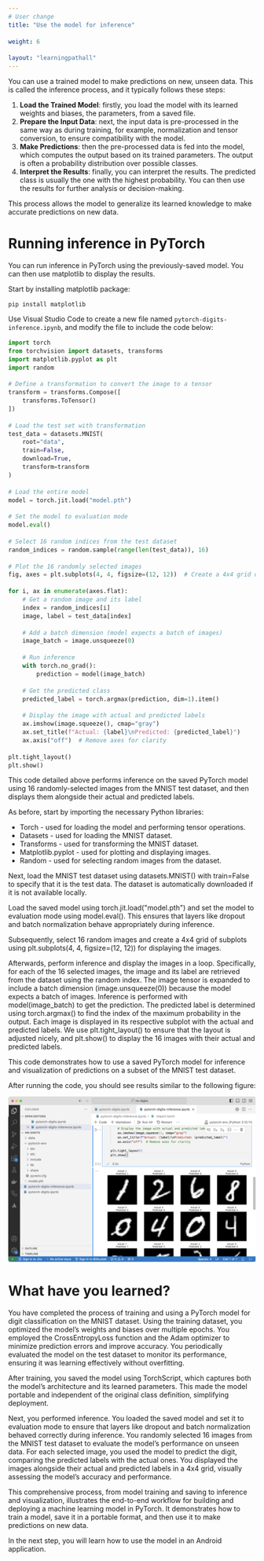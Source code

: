 ```yaml
---
# User change
title: "Use the model for inference"

weight: 6

layout: "learningpathall"
---
```


You can use a trained model to make predictions on new, unseen data. This is called the inference process, and it typically follows these steps:

1. **Load the Trained Model**: firstly, you load the model with its learned weights and biases, the parameters, from a saved file. 
2. **Prepare the Input Data**: next, the input data is pre-processed in the same way as during training, for example, normalization and tensor conversion, to ensure compatibility with the model.
3. **Make Predictions**: then the pre-processed data is fed into the model, which computes the output based on its trained parameters. The output is often a probability distribution over possible classes.
4. **Interpret the Results**: finally, you can interpret the results. The predicted class is usually the one with the highest probability. You can then use the results for further analysis or decision-making.

This process allows the model to generalize its learned knowledge to make accurate predictions on new data.

# Running inference in PyTorch

You can run inference in PyTorch using the previously-saved model. You can then use matplotlib to display the results. 

Start by installing matplotlib package:

```console
pip install matplotlib
```

Use Visual Studio Code to create a new file named `pytorch-digits-inference.ipynb`, and modify the file to include the code below:

```python
import torch
from torchvision import datasets, transforms
import matplotlib.pyplot as plt
import random

# Define a transformation to convert the image to a tensor
transform = transforms.Compose([
    transforms.ToTensor()
])

# Load the test set with transformation
test_data = datasets.MNIST(
    root="data",
    train=False,
    download=True,
    transform=transform
)

# Load the entire model
model = torch.jit.load("model.pth")

# Set the model to evaluation mode
model.eval()

# Select 16 random indices from the test dataset
random_indices = random.sample(range(len(test_data)), 16)

# Plot the 16 randomly selected images
fig, axes = plt.subplots(4, 4, figsize=(12, 12))  # Create a 4x4 grid of subplots

for i, ax in enumerate(axes.flat):
    # Get a random image and its label
    index = random_indices[i]
    image, label = test_data[index]

    # Add a batch dimension (model expects a batch of images)
    image_batch = image.unsqueeze(0)

    # Run inference
    with torch.no_grad():
        prediction = model(image_batch)

    # Get the predicted class
    predicted_label = torch.argmax(prediction, dim=1).item()

    # Display the image with actual and predicted labels
    ax.imshow(image.squeeze(), cmap="gray")
    ax.set_title(f"Actual: {label}\nPredicted: {predicted_label}")
    ax.axis("off")  # Remove axes for clarity

plt.tight_layout()
plt.show()
```

This code detailed above performs inference on the saved PyTorch model using 16 randomly-selected images from the MNIST test dataset, and then displays them alongside their actual and predicted labels.

As before, start by importing the necessary Python libraries: 

* Torch - used for loading the model and performing tensor operations.
* Datasets - used for loading the MNIST dataset.
* Transforms - used for transforming the MNIST dataset. 
* Matplotlib.pyplot - used for plotting and displaying images. 
* Random - used for selecting random images from the dataset.

Next, load the MNIST test dataset using datasets.MNIST() with train=False to specify that it is the test data. The dataset is automatically downloaded if it is not available locally.

Load the saved model using torch.jit.load("model.pth") and set the model to evaluation mode using model.eval(). This ensures that layers like dropout and batch normalization behave appropriately during inference.

Subsequently, select 16 random images and create a 4x4 grid of subplots using plt.subplots(4, 4, figsize=(12, 12)) for displaying the images.

Afterwards, perform inference and display the images in a loop. Specifically, for each of the 16 selected images, the image and its label are retrieved from the dataset using the random index. The image tensor is expanded to include a batch dimension (image.unsqueeze(0)) because the model expects a batch of images. Inference is performed with model(image_batch) to get the prediction. The predicted label is determined using torch.argmax() to find the index of the maximum probability in the output. Each image is displayed in its respective subplot with the actual and predicted labels. We use plt.tight_layout() to ensure that the layout is adjusted nicely, and plt.show() to display the 16 images with their actual and predicted labels.

This code demonstrates how to use a saved PyTorch model for inference and visualization of predictions on a subset of the MNIST test dataset.

After running the code, you should see results similar to the following figure:

![image](Figures/03.png)

# What have you learned?

You have completed the process of training and using a PyTorch model for digit classification on the MNIST dataset. Using the training dataset, you optimized the model’s weights and biases over multiple epochs. You employed the CrossEntropyLoss function and the Adam optimizer to minimize prediction errors and improve accuracy. You periodically evaluated the model on the test dataset to monitor its performance, ensuring it was learning effectively without overfitting.

After training, you saved the model using TorchScript, which captures both the model’s architecture and its learned parameters. This made the model portable and independent of the original class definition, simplifying deployment.

Next, you performed inference. You loaded the saved model and set it to evaluation mode to ensure that layers like dropout and batch normalization behaved correctly during inference. You randomly selected 16 images from the MNIST test dataset to evaluate the model’s performance on unseen data. For each selected image, you used the model to predict the digit, comparing the predicted labels with the actual ones. You displayed the images alongside their actual and predicted labels in a 4x4 grid, visually assessing the model’s accuracy and performance.

This comprehensive process, from model training and saving to inference and visualization, illustrates the end-to-end workflow for building and deploying a machine learning model in PyTorch. It demonstrates how to train a model, save it in a portable format, and then use it to make predictions on new data.

In the next step, you will learn how to use the model in an Android application.
